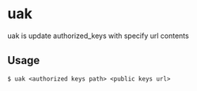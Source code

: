 # uak

uak is update authorized_keys with specify url contents

## Usage

```
$ uak <authorized keys path> <public keys url>
```
